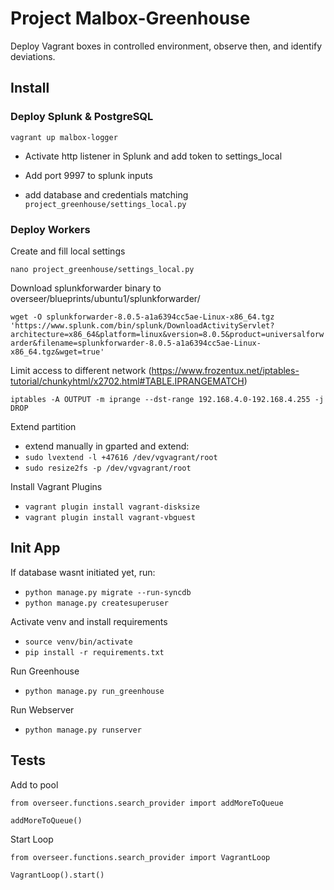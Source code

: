 # Project Malbox-Greenhouse

Deploy Vagrant boxes in controlled environment, observe then, and identify deviations.

## Install

### Deploy Splunk & PostgreSQL

`vagrant up malbox-logger`

- Activate http listener in Splunk and add token to settings_local

- Add port 9997 to splunk inputs

- add database and credentials matching `project_greenhouse/settings_local.py`


### Deploy Workers

Create and fill local settings

  `nano project_greenhouse/settings_local.py`


Download splunkforwarder binary to overseer/blueprints/ubuntu1/splunkforwarder/

  `wget -O splunkforwarder-8.0.5-a1a6394cc5ae-Linux-x86_64.tgz 'https://www.splunk.com/bin/splunk/DownloadActivityServlet?architecture=x86_64&platform=linux&version=8.0.5&product=universalforwarder&filename=splunkforwarder-8.0.5-a1a6394cc5ae-Linux-x86_64.tgz&wget=true'`


Limit access to different network (https://www.frozentux.net/iptables-tutorial/chunkyhtml/x2702.html#TABLE.IPRANGEMATCH)
  
  `iptables -A OUTPUT -m iprange --dst-range 192.168.4.0-192.168.4.255 -j DROP`
  

Extend partition

  - extend manually in gparted and extend:
  - `sudo lvextend -l +47616 /dev/vgvagrant/root`
  - `sudo resize2fs -p /dev/vgvagrant/root`


Install Vagrant Plugins

  - `vagrant plugin install vagrant-disksize`
  - `vagrant plugin install vagrant-vbguest`


## Init App

If database wasnt initiated yet, run:

  - `python manage.py migrate --run-syncdb`
  - `python manage.py createsuperuser`

Activate venv and install requirements

- `source venv/bin/activate`
- `pip install -r requirements.txt`

Run Greenhouse

- `python manage.py run_greenhouse`

Run Webserver

- `python manage.py runserver`


## Tests

Add to pool

`from overseer.functions.search_provider import addMoreToQueue`

`addMoreToQueue()`


Start Loop

`from overseer.functions.search_provider import VagrantLoop`

`VagrantLoop().start()`
